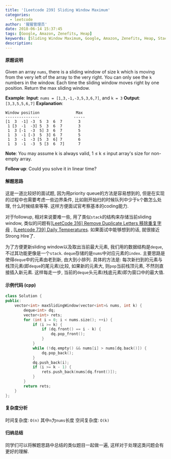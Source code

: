 ```yaml
---
title: '[Leetcode 239] Sliding Window Maximum'
categories:
  - leetcode
author: '猩猩管理员'
date: 2018-06-14 15:37:45
tags: [Google, Amazon, Zenefits, Heap]
keywords: [Sliding Window Maximum, Google, Amazon, Zenefits, Heap, Stack]
description:
---
```

#### 原题说明
Given an array `nums`, there is a sliding window of size k which is moving from the very left of the array to the very right. You can only see the `k` numbers in the window. Each time the sliding window moves right by one position. Return the max sliding window.

**Example**:
**Input**: `nums = [1,3,-1,-3,5,3,6,7]`, and `k = 3`
**Output**: `[3,3,5,5,6,7]`
**Explanation**: 
```
Window position                Max
---------------               -----
[1  3  -1] -3  5  3  6  7       3
 1 [3  -1  -3] 5  3  6  7       3
 1  3 [-1  -3  5] 3  6  7       5
 1  3  -1 [-3  5  3] 6  7       5
 1  3  -1  -3 [5  3  6] 7       6
 1  3  -1  -3  5 [3  6  7]      7
```
**Note**: 
You may assume k is always valid, 1 ≤ k ≤ input array's size for non-empty array.

**Follow up**:
Could you solve it in linear time?

#### 解题思路
这是一道比较好的面试题, 因为用priority queue的方法是容易想到的, 但是在实现的过程中也需要考虑一些边界条件, 比如刚开始扫的时候队列中少于`k`个数怎么处理, 什么时候结束等等. 这样方便面试官考察基本的coding能力.

对于followup, 相对来说要难一些, 用了类似`stack`的结构来存储当前sliding window, 类似的问题有[[LeetCode 316] Remove Duplicate Letters 移除重复字母](/Leetcode-316-Remove-Duplicate-Letters)
, [[Leetcode 739] Daily Temperatures](/Leetcode-739-Daily-Temperatures). 如果面试中能够想到的话, 就很接近Strong Hire了.

为了方便更新sliding window以及取出当前最大元素, 我们用的数据结构是`deque`, 不过其功能更像是一个`stack`. `deque`存储的是`nums`中对应元素的`index`. 主要思路是使得`deque`中的元素由老到新, 由大到小排列. 具体的方法是: 每次新扫到的元素与栈顶元素(即`deque`的尾元素)比较, 如果新的元素大, 则`pop`当前栈顶元素, 不然则直接插入新元素. 这样每走一步, 当前的`deque`头元素(栈底元素)即为窗口中的最大值.

#### 示例代码 (cpp)
```cpp
class Solution {
public:
    vector<int> maxSlidingWindow(vector<int>& nums, int k) {
        deque<int> dq;
        vector<int> rets;
        for (int i = 0; i < nums.size(); ++i) {
            if (i >= k) {
                if (dq.front() == i - k) {
                    dq.pop_front();
                }
            }
            while (!dq.empty() && nums[i] > nums[dq.back()]) {
                dq.pop_back();
            }
            dq.push_back(i);
            if (i >= k - 1) {
                rets.push_back(nums[dq.front()]);
            }
        }
        return rets;
    }
};
```

#### 复杂度分析
时间复杂度: `O(n)` 其中`n`为`nums`长度
空间复杂度: `O(k)`

#### 归纳总结
同学们可以将解题思路中总结的类似题目一起做一遍, 这样对于处理这类问题会有更好的理解.